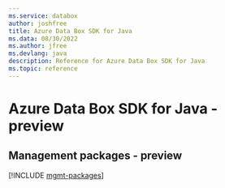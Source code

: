 ```yaml
---
ms.service: databox
author: joshfree
title: Azure Data Box SDK for Java
ms.data: 08/30/2022
ms.author: jfree
ms.devlang: java
description: Reference for Azure Data Box SDK for Java
ms.topic: reference
---
```

# Azure Data Box SDK for Java - preview

## Management packages - preview
[!INCLUDE [mgmt-packages](data-box-mgmt-index.md)]